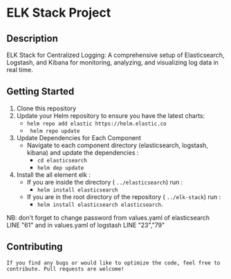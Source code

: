 # ELK Stack Project

## Description
ELK Stack for Centralized Logging: A comprehensive setup of Elasticsearch, Logstash, and Kibana for monitoring, analyzing, and visualizing log data in real time.

## Getting Started
1. Clone this repository
2. Update your Helm repository to ensure you have the latest charts:
    - `helm repo add elastic https://helm.elastic.co`
    - ` helm repo update`
3. Update Dependencies for Each Component
    - Navigate to each component directory (elasticsearch, logstash, kibana) and update the dependencies :
         -  `cd elasticsearch `
         - `helm dep update`
4. Install the all element elk :
    - If you are inside the directory ( `../elasticsearch`) run :
       - `helm install elasticsearch` 
    - If you are in the root directory of the repository ( `../elk-stack`) run :
       - `helm install elasticsearch elasticsearch`.
         
NB: don't forget to change password from values.yaml of elasticsearch LINE "61" 
    and in values.yaml of logstash  LINE "23","79"




## Contributing

    If you find any bugs or would like to optimize the code, feel free to contribute. Pull requests are welcome!







   







